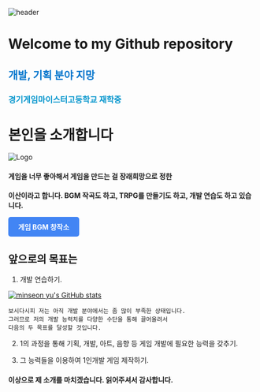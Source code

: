 ![header](https://capsule-render.vercel.app/api?type=Waving&color=4e63d6&height=200&section=header&text=San232's_World&fontSize=70&animation=fadeIn&fontColor=ffffff)

# Welcome to my Github repository

## <span style="color: #0074cc;">**개발, 기획 분야 지망**</span>

### <span style="color: #0194cc"> 경기게임마이스터고등학교 재학중



# 본인을 소개합니다

![Logo](https://i.esdrop.com/d/f/TEOO1ptHUi/dwRTxmv3jB.png)

#### 게임을 너무 좋아해서 게임을 만드는 걸 장래희망으로 정한 <by>
**이산이라고 합니다. BGM 작곡도 하고, TRPG를 만들기도 하고, 개발 연습도 하고 있습니다.** <by>


<a href="https://www.google.com" style="display: inline-block; padding: 10px 20px; background-color: #4285f4; color: #ffffff; text-decoration: none; border-radius: 5px; font-weight: bold;">게임 BGM 창작소</a>






## 앞으로의 목표는

1. 개발 연습하기. <by>

[![minseon yu's GitHub stats](https://github-readme-stats.vercel.app/api?username=san232)](https://github.com/san232/github-readme-stats) <by>

    보시다시피 저는 아직 개발 분야에서는 좀 많이 부족한 상태입니다.
    그러므로 저의 개발 능력치를 다양한 수단을 통해 끌어올려서
    다음의 두 목표를 달성할 것입니다.

2. 1의 과정을 통해 기획, 개발, 아트, 음향 등 게임 개발에 필요한 능력을 갖추기.


3. 그 능력들을 이용하여 1인개발 게임 제작하기. 

#### 이상으로 제 소개를 마치겠습니다. 읽어주셔서 감사합니다.


